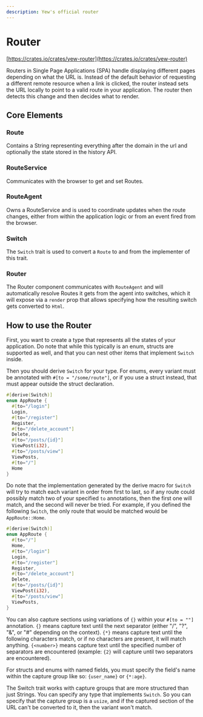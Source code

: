 ```yaml
---
description: Yew's official router
---
```


# Router

[https://crates.io/crates/yew-router](https://crates.io/crates/yew-router)

Routers in Single Page Applications \(SPA\) handle displaying different pages depending on what the URL is. Instead of 
the default behavior of requesting a different remote resource when a link is clicked, the router instead sets the URL 
locally to point to a valid route in your application. The router then detects this change and then decides what to render.

## Core Elements

### Route

Contains a String representing everything after the domain in the url and optionally the state stored in the history API.

### RouteService

Communicates with the browser to get and set Routes.

### RouteAgent

Owns a RouteService and is used to coordinate updates when the route changes, either from within the application logic 
or from an event fired from the browser.

### Switch

The `Switch` trait is used to convert a `Route` to and from the implementer of this trait.

### Router

The Router component communicates with `RouteAgent` and will automatically resolve Routes it gets from the agent into 
switches, which it will expose via a `render` prop that allows specifying how the resulting switch gets converted to `Html`.

## How to use the Router

First, you want to create a type that represents all the states of your application. Do note that while this typically 
is an enum, structs are supported as well, and that you can nest other items that implement `Switch` inside.

Then you should derive `Switch` for your type. For enums, every variant must be annotated with `#[to = "/some/route"]`, 
or if you use a struct instead, that must appear outside the struct declaration.

```rust
#[derive(Switch)]
enum AppRoute {
  #[to="/login"]
  Login,
  #[to="/register"]
  Register,
  #[to="/delete_account"]
  Delete, 
  #[to="/posts/{id}"]
  ViewPost(i32),
  #[to="/posts/view"]
  ViewPosts,
  #[to="/"]
  Home
}
```

Do note that the implementation generated by the derive macro for `Switch` will try to match each variant in order from 
first to last, so if any route could possibly match two of your specified `to` annotations, then the first one will 
match, and the second will never be tried. For example, if you defined the following `Switch`, the only route that would
 be matched would be `AppRoute::Home`.

```rust
#[derive(Switch)]
enum AppRoute {
  #[to="/"]
  Home,
  #[to="/login"]
  Login,
  #[to="/register"]
  Register,
  #[to="/delete_account"]
  Delete, 
  #[to="/posts/{id}"]
  ViewPost(i32),
  #[to="/posts/view"]
  ViewPosts,
}
```

You can also capture sections using variations of `{}` within your `#[to = ""]` annotation. `{}` 
means capture text until the next separator \(either "/", "?", "&", or "\#" depending on the context\).
`{*}` means capture text until the following characters match, or if no characters are present, it 
will match anything. `{<number>}` means capture text until the specified number of separators are 
encountered \(example: `{2}` will capture until two separators are encountered\).

For structs and enums with named fields, you must specify the field's name within the capture group 
like so: `{user_name}` or `{*:age}`.

The Switch trait works with capture groups that are more structured than just Strings. You can 
specify any type that implements `Switch`. So you can specify that the capture group is a `usize`, 
and if the captured section of the URL can't be converted to it, then the variant won't match.

